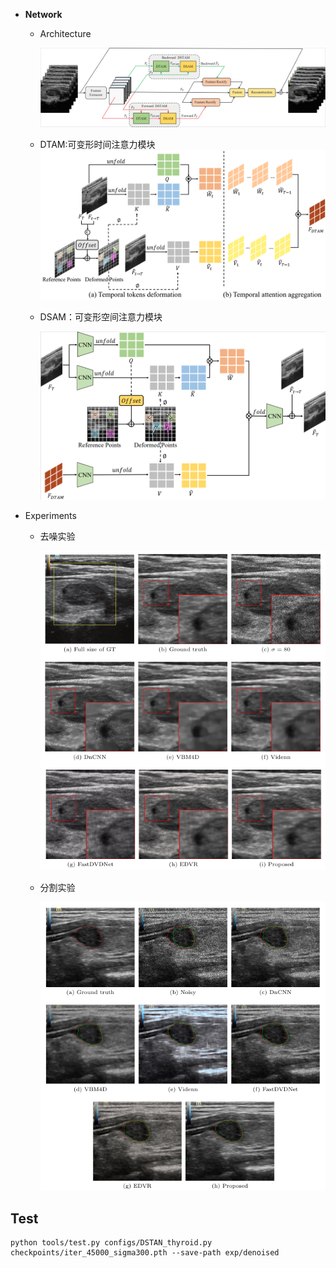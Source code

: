 - **Network**
  
  - Architecture
  
    ![image-20230811222005076](./img/image-20230811222005076.png)
  
  - DTAM:可变形时间注意力模块<img src="./img/image-20230811222516152.png" alt="image-20230811222516152" style="zoom:60%;" />
  
  - DSAM：可变形空间注意力模块
  
    <img src="./img/image-20230811222749444.png" alt="image-20230811222749444" style="zoom:70%;" />
  

- Experiments

  - 去噪实验

    ![image-20230811223227456](./img/0ccffb1318cee1e36e244bdbae0ff2b.png)

  - 分割实验

    ![image-20230811223332276](./img/0b0c448be05976e476ee671a3887a12.png)

## Test
```
python tools/test.py configs/DSTAN_thyroid.py checkpoints/iter_45000_sigma300.pth --save-path exp/denoised
```
